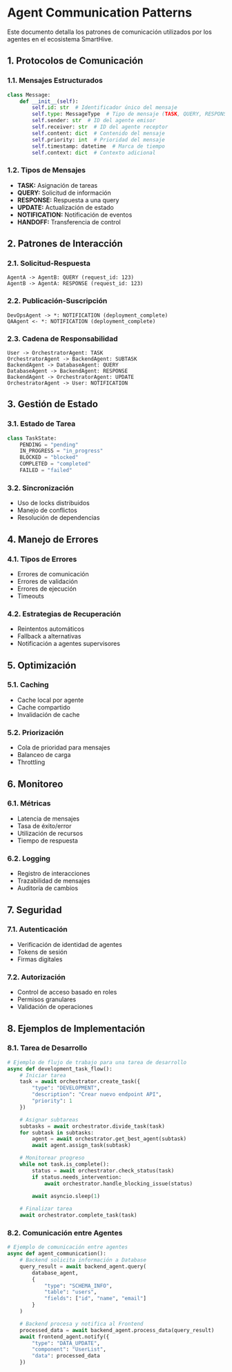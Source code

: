 # Agent Communication Patterns

Este documento detalla los patrones de comunicación utilizados por los agentes en el ecosistema SmartHive.

## 1. Protocolos de Comunicación

### 1.1. Mensajes Estructurados
```python
class Message:
    def __init__(self):
        self.id: str  # Identificador único del mensaje
        self.type: MessageType  # Tipo de mensaje (TASK, QUERY, RESPONSE, etc.)
        self.sender: str  # ID del agente emisor
        self.receiver: str  # ID del agente receptor
        self.content: dict  # Contenido del mensaje
        self.priority: int  # Prioridad del mensaje
        self.timestamp: datetime  # Marca de tiempo
        self.context: dict  # Contexto adicional
```

### 1.2. Tipos de Mensajes
- **TASK:** Asignación de tareas
- **QUERY:** Solicitud de información
- **RESPONSE:** Respuesta a una query
- **UPDATE:** Actualización de estado
- **NOTIFICATION:** Notificación de eventos
- **HANDOFF:** Transferencia de control

## 2. Patrones de Interacción

### 2.1. Solicitud-Respuesta
```plaintext
AgentA -> AgentB: QUERY (request_id: 123)
AgentB -> AgentA: RESPONSE (request_id: 123)
```

### 2.2. Publicación-Suscripción
```plaintext
DevOpsAgent -> *: NOTIFICATION (deployment_complete)
QAAgent <- *: NOTIFICATION (deployment_complete)
```

### 2.3. Cadena de Responsabilidad
```plaintext
User -> OrchestratorAgent: TASK
OrchestratorAgent -> BackendAgent: SUBTASK
BackendAgent -> DatabaseAgent: QUERY
DatabaseAgent -> BackendAgent: RESPONSE
BackendAgent -> OrchestratorAgent: UPDATE
OrchestratorAgent -> User: NOTIFICATION
```

## 3. Gestión de Estado

### 3.1. Estado de Tarea
```python
class TaskState:
    PENDING = "pending"
    IN_PROGRESS = "in_progress"
    BLOCKED = "blocked"
    COMPLETED = "completed"
    FAILED = "failed"
```

### 3.2. Sincronización
- Uso de locks distribuidos
- Manejo de conflictos
- Resolución de dependencias

## 4. Manejo de Errores

### 4.1. Tipos de Errores
- Errores de comunicación
- Errores de validación
- Errores de ejecución
- Timeouts

### 4.2. Estrategias de Recuperación
- Reintentos automáticos
- Fallback a alternativas
- Notificación a agentes supervisores

## 5. Optimización

### 5.1. Caching
- Cache local por agente
- Cache compartido
- Invalidación de cache

### 5.2. Priorización
- Cola de prioridad para mensajes
- Balanceo de carga
- Throttling

## 6. Monitoreo

### 6.1. Métricas
- Latencia de mensajes
- Tasa de éxito/error
- Utilización de recursos
- Tiempo de respuesta

### 6.2. Logging
- Registro de interacciones
- Trazabilidad de mensajes
- Auditoría de cambios

## 7. Seguridad

### 7.1. Autenticación
- Verificación de identidad de agentes
- Tokens de sesión
- Firmas digitales

### 7.2. Autorización
- Control de acceso basado en roles
- Permisos granulares
- Validación de operaciones

## 8. Ejemplos de Implementación

### 8.1. Tarea de Desarrollo
```python
# Ejemplo de flujo de trabajo para una tarea de desarrollo
async def development_task_flow():
    # Iniciar tarea
    task = await orchestrator.create_task({
        "type": "DEVELOPMENT",
        "description": "Crear nuevo endpoint API",
        "priority": 1
    })

    # Asignar subtareas
    subtasks = await orchestrator.divide_task(task)
    for subtask in subtasks:
        agent = await orchestrator.get_best_agent(subtask)
        await agent.assign_task(subtask)

    # Monitorear progreso
    while not task.is_complete():
        status = await orchestrator.check_status(task)
        if status.needs_intervention:
            await orchestrator.handle_blocking_issue(status)
        
        await asyncio.sleep(1)

    # Finalizar tarea
    await orchestrator.complete_task(task)
```

### 8.2. Comunicación entre Agentes
```python
# Ejemplo de comunicación entre agentes
async def agent_communication():
    # Backend solicita información a Database
    query_result = await backend_agent.query(
        database_agent,
        {
            "type": "SCHEMA_INFO",
            "table": "users",
            "fields": ["id", "name", "email"]
        }
    )

    # Backend procesa y notifica al Frontend
    processed_data = await backend_agent.process_data(query_result)
    await frontend_agent.notify({
        "type": "DATA_UPDATE",
        "component": "UserList",
        "data": processed_data
    })
```
